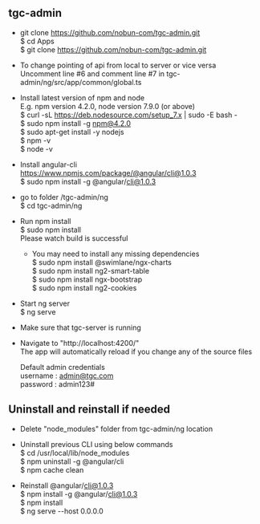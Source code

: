 ## tgc-admin

* git clone https://github.com/nobun-com/tgc-admin.git  
$ cd Apps  
$ git clone https://github.com/nobun-com/tgc-admin.git  

* To change pointing of api from local to server or vice versa  
Uncomment line #6 and comment line #7 in tgc-admin/ng/src/app/common/global.ts

* Install latest version of npm and node  
E.g. npm version 4.2.0, node version 7.9.0 (or above)  
$ curl -sL https://deb.nodesource.com/setup_7.x | sudo -E bash -  
$ sudo npm install -g npm@4.2.0  
$ sudo apt-get install -y nodejs  
$ npm -v  
$ node -v  

* Install angular-cli  
https://www.npmjs.com/package/@angular/cli@1.0.3  
$ sudo npm install -g @angular/cli@1.0.3  

* go to folder /tgc-admin/ng  
$ cd tgc-admin/ng

* Run npm install  
$ sudo npm install  
Please watch build is successful  

    * You may need to install any missing dependencies  
    $ sudo npm install @swimlane/ngx-charts  
    $ sudo npm install ng2-smart-table  
    $ sudo npm install ngx-bootstrap  
    $ sudo npm install ng2-cookies  

* Start ng server  
$ ng serve

* Make sure that tgc-server is running  

* Navigate to "http://localhost:4200/"  
The app will automatically reload if you change any of the source files  

    Default admin credentials  
    username : admin@tgc.com  
    password : admin123#  


## Uninstall and reinstall if needed

* Delete "node_modules" folder from tgc-admin/ng location  

* Uninstall previous CLI using below commands  
$ cd /usr/local/lib/node_modules  
$ npm uninstall -g @angular/cli  
$ npm cache clean  

* Reinstall @angular/cli@1.0.3  
$ npm install -g @angular/cli@1.0.3  
$ npm install  
$ ng serve --host 0.0.0.0  
